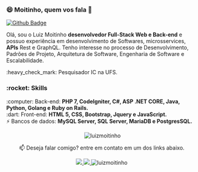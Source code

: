 ### 😄 Moitinho, quem vos fala 👋
 [![Github Badge](https://img.shields.io/badge/-Github-000?style=flat-square&logo=Github&logoColor=white&link=https://github.com/fagnerpsantos)](https://github.com/luizmoitinho)
                                                                                                        
<p align="left">
  Olá, sou o Luiz Moitinho <strong>desenvolvedor Full-Stack Web e Back-end</strong> e possuo experiência em desenvolvimento de Softwares, microsservices, <strong>APIs</strong> Rest e GraphQL. Tenho interesse no processo de Desenvolvimento, Padrões de Projeto, Arquitetura de Software, Engenharia de Software e Escalabilidade.
</p>
<p align="left">
  :heavy_check_mark: Pesquisador IC na UFS.<br>
</p>

<h3>:rocket: Skills</h3>
<p align="left">
  :computer: Back-end: <strong>PHP 7, CodeIgniter, C#, ASP .NET CORE, Java, Python, Golang e Ruby on Rails.</strong> <br>
  :dart: Front-end: <strong>HTML 5, CSS, Bootstrap, Jquery e JavaScript.</strong><br>
 ⚡ Bancos de dados: <strong>MySQL Server, SQL Server,  MariaDB e PostgresSQL.</strong>
</p>

<p align="center">
&nbsp;<img align="center" src="https://github-readme-stats.vercel.app/api?username=luizmoitinho&theme=cobalt&show_icons=true&locale=en" alt="luizmoitinho" />
</p>
<p align="center">
📫  Deseja falar comigo? entre em contato em um dos links abaixo.
</p>

 <p align=center>
 
 <a align="center" href="mailto:luizcarlos_costam@hotmail.com" alt="Hotmail">
  <img src=https://img.shields.io/badge/Hotmail-luizcarlos__costam%40hotmail.com-red>
 </a>
 
  <a align="center" href="https://www.linkedin.com/in/luiz-carlos-costa-moitinho-60878b176/" alt="Linkedin">
  <img src="https://img.shields.io/badge/-LinkedIn-blue?style=flat-square&logo=Linkedin&logoColor=white">
 </a>
 <a align="center"> <img src="https://komarev.com/ghpvc/?username=luizmoitinho" alt="luizmoitinho" /> </a>
</p>  





